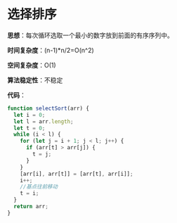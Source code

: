 # 选择排序

**思想**：每次循环选取一个最小的数字放到前面的有序序列中。

**时间复杂度**：(n-1)*n/2=O(n^2)

**空间复杂度**：O(1)

**算法稳定性**：不稳定

**代码**：

```js
function selectSort(arr) {
  let i = 0;
  let l = arr.length;
  let t = 0;
  while (i < l) {
    for (let j = i + 1; j < l; j++) {
      if (arr[t] > arr[j]) {
        t = j;
      }
    }
    [arr[i], arr[t]] = [arr[t], arr[i]];
    i++;
    //基点往前移动
    t = i;
  }
  return arr;
}
```

